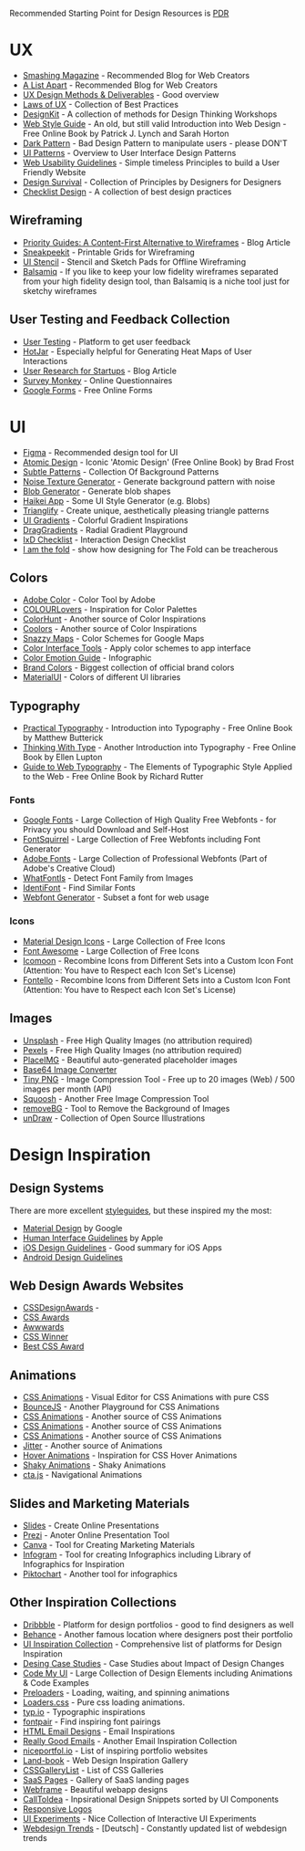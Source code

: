 Recommended Starting Point for Design Resources is [PDR](https://www.productdesignresources.com/)

# UX

* [Smashing Magazine](https://www.smashingmagazine.com/) - Recommended Blog for Web Creators
* [A List Apart](https://alistapart.com/articles/) - Recommended Blog for Web Creators
* [UX Design Methods & Deliverables](https://uxdesign.cc/ux-design-methods-deliverables-657f54ce3c7d) - Good overview
* [Laws of UX](https://lawsofux.com/) - Collection of Best Practices
* [DesignKit](https://www.designkit.org/) - A collection of methods for Design Thinking Workshops
* [Web Style Guide](https://webstyleguide.com/) - An old, but still valid Introduction into Web Design - Free Online Book by Patrick J. Lynch and Sarah Horton
* [Dark Pattern](https://www.darkpatterns.org/) - Bad Design Pattern to manipulate users - please DON'T
* [UI Patterns](http://ui-patterns.com/patterns) - Overview to User Interface Design Patterns
* [Web Usability Guidelines](https://www.userfocus.co.uk/resources/guidelines.html) - Simple timeless Principles to build a User Friendly Website
* [Design Survival](https://www.richardbaird.co.uk/design-survival) - Collection of Principles by Designers for Designers
* [Checklist Design](https://www.checklist.design/) - A collection of best design practices

## Wireframing

* [Priority Guides: A Content-First Alternative to Wireframes](http://alistapart.com/article/priority-guides-a-content-first-alternative-to-wireframes/) - Blog Article
* [Sneakpeekit](https://sneakpeekit.com/) - Printable Grids for Wireframing
* [UI Stencil](https://www.uistencils.com/) - Stencil and Sketch Pads for Offline Wireframing
* [Balsamiq](https://balsamiq.com/) - If you like to keep your low fidelity wireframes separated from your high fidelity design tool, than Balsamiq is a niche tool just for sketchy wireframes

## User Testing and Feedback Collection

* [User Testing](https://www.usertesting.com/) - Platform to get user feedback
* [HotJar](https://www.hotjar.com/) - Especially helpful for Generating Heat Maps of User Interactions
* [User Research for Startups](https://medium.com/startup-garage-at-station-f/creative-user-research-tactics-for-startups-3742ee522c60) - Blog Article
* [Survey Monkey](https://www.surveymonkey.de/) - Online Questionnaires
* [Google Forms](https://www.google.de/intl/de/forms/about/) - Free Online Forms


# UI

* [Figma](https://www.figma.com/) - Recommended design tool for UI
* [Atomic Design](https://atomicdesign.bradfrost.com/table-of-contents/) - Iconic 'Atomic Design' (Free Online Book) by Brad Frost
* [Subtle Patterns](https://www.toptal.com/designers/subtlepatterns/) - Collection Of Background Patterns
* [Noise Texture Generator](https://www.noisetexturegenerator.com/) - Generate background pattern with noise
* [Blob Generator](https://blobs.app/) - Generate blob shapes
* [Haikei App](https://www.blobmaker.app/) - Some UI Style Generator (e.g. Blobs)
* [Trianglify](https://trianglify.io/) - Create unique, aesthetically pleasing triangle patterns
* [UI Gradients](https://uigradients.com/) - Colorful Gradient Inspirations
* [DragGradients](https://uigradients.com/) - Radial Gradient Playground
* [IxD Checklist](https://ixdchecklist.com/) - Interaction Design Checklist
* [I am the fold](https://iamthefold.com/) - show how designing for The Fold can be treacherous


## Colors

* [Adobe Color](https://color.adobe.com/) - Color Tool by Adobe
* [COLOURLovers](https://www.colourlovers.com/) - Inspiration for Color Palettes
* [ColorHunt](https://colorhunt.co/palettes/popular) - Another source of Color Inspirations
* [Coolors](https://coolors.co/) - Another source of Color Inspirations
* [Snazzy Maps](https://snazzymaps.com/) - Color Schemes for Google Maps
* [Color Interface Tools](https://material.io/resources/color) - Apply color schemes to app interface
* [Color Emotion Guide](https://visual.ly/community/Infographics/business/color-emotion-guide) - Infographic
* [Brand Colors](http://brandcolors.net/) - Biggest collection of official brand colors
* [MaterialUI](https://materialui.co/) - Colors of different UI libraries


## Typography

* [Practical Typography](https://practicaltypography.com/) - Introduction into Typography - Free Online Book by Matthew Butterick
* [Thinking With Type](http://thinkingwithtype.com/) - Another Introduction into Typography - Free Online Book by Ellen Lupton
* [Guide to Web Typography](http://webtypography.net/toc/) - The Elements of Typographic Style Applied to the Web - Free Online Book by Richard Rutter


### Fonts

* [Google Fonts](https://fonts.google.com/) - Large Collection of High Quality Free Webfonts - for Privacy you should Download and Self-Host
* [FontSquirrel](https://www.fontsquirrel.com/) - Large Collection of Free Webfonts including Font Generator
* [Adobe Fonts](https://fonts.adobe.com/) - Large Collection of Professional Webfonts (Part of Adobe's Creative Cloud)
* [WhatFontIs](https://www.whatfontis.com/) - Detect Font Family from Images
* [IdentiFont](http://www.identifont.com/) - Find Similar Fonts
* [Webfont Generator](https://fontie.pixelsvsbytes.com/webfont-generator) - Subset a font for web usage


### Icons

* [Material Design Icons](https://fonts.google.com/icons) - Large Collection of Free Icons
* [Font Awesome](https://fontawesome.com/) - Large Collection of Free Icons
* [Icomoon](https://icomoon.io/app/#/select) - Recombine Icons from Different Sets into a Custom Icon Font (Attention: You have to Respect each Icon Set's License)
* [Fontello](https://fontello.com/) - Recombine Icons from Different Sets into a Custom Icon Font (Attention: You have to Respect each Icon Set's License)


## Images

* [Unsplash](https://unsplash.com/) - Free High Quality Images (no attribution required)
* [Pexels](https://www.pexels.com/) - Free High Quality Images (no attribution required)
* [PlaceIMG](http://placeimg.com/) - Beautiful auto-generated placeholder images
* [Base64 Image Converter](https://www.base64-image.de/) 
* [Tiny PNG](https://tinypng.com/) - Image Compression Tool - Free up to 20 images (Web) / 500 images per month (API)
* [Squoosh](https://squoosh.app/) - Another Free Image Compression Tool
* [removeBG](https://www.remove.bg) - Tool to Remove the Background of Images
* [unDraw](https://undraw.co/illustrations) - Collection of Open Source Illustrations

# Design Inspiration

## Design Systems

There are more excellent [styleguides](http://styleguides.io/), but these inspired my the most:

* [Material Design](https://material.io/design) by Google
* [Human Interface Guidelines](https://developer.apple.com/design/human-interface-guidelines/) by Apple
* [iOS Design Guidelines](https://ivomynttinen.com/blog/ios-design-guidelines) - Good summary for iOS Apps
* [Android Design Guidelines](https://developer.android.com/design)
 
## Web Design Awards Websites

* [CSSDesignAwards](https://www.cssdesignawards.com/) - 
* [CSS Awards](https://css-awards.com/)
* [Awwwards](https://www.awwwards.com/)
* [CSS Winner](https://www.csswinner.com/)
* [Best CSS Award](https://www.bestcssaward.com/)

## Animations

* [CSS Animations](https://animista.net/) - Visual Editor for CSS Animations with pure CSS
* [BounceJS](http://bouncejs.com/) - Another Playground for CSS Animations
* [CSS Animations](https://www.minimamente.com/project/magic/) - Another source of CSS Animations
* [CSS Animations](https://cssanimation.io//) - Another source of CSS Animations
* [CSS Animations](https://h5bp.org/Effeckt.css/) - Another source of CSS Animations
* [Jitter](https://jitter.video/gallery/) - Another source of Animations
* [Hover Animations](https://ianlunn.github.io/Hover) - Inspiration for CSS Hover Animations
* [Shaky Animations](https://elrumordelaluz.github.io/csshake/) - Shaky Animations
* [cta.js](https://kushagra.dev/lab/ctajs/) - Navigational Animations



## Slides and Marketing Materials

* [Slides](https://slides.com/) - Create Online Presentations
* [Prezi](https://prezi.com/) - Anoter Online Presentation Tool
* [Canva](https://www.canva.com/) - Tool for Creating Marketing Materials 
* [Infogram](https://infogram.com/) - Tool for creating Infographics including Library of Infographics for Inspiration
* [Piktochart](https://piktochart.com/) - Another tool for infographics

## Other Inspiration Collections

* [Dribbble](https://dribbble.com/) - Platform for design portfolios - good to find designers as well
* [Behance](https://www.behance.net/) - Another famous location where designers post their portfolio
* [UI Inspiration Collection](https://www.productdesignresources.com/ui-design-inspiration-resources) - Comprehensive list of platforms for Design Inspiration
* [Desing Case Studies](https://web.dev/tags/case-study/) - Case Studies about Impact of Design Changes 
* [Code My UI](https://codemyui.com/) - Large Collection of Design Elements including Animations & Code Examples
* [Preloaders](https://icons8.com/preloaders) - Loading, waiting, and spinning animations
* [Loaders.css](https://connoratherton.com/loaders) - Pure css loading animations.
* [typ.io](https://typ.io/) - Typographic inspirations
* [fontpair](https://www.fontpair.co/) - Find inspiring font pairings
* [HTML Email Designs](http://htmlemaildesigns.com/) - Email Inspirations
* [Really Good Emails](https://reallygoodemails.com/) - Another Email Inspiration Collection
* [niceportfol.io](http://niceportfol.io/) - List of inspiring portfolio websites
* [Land-book](https://land-book.com/) - Web Design Inspiration Gallery
* [CSSGalleryList](https://cssgallerylist.com/) - List of CSS Galleries
* [SaaS Pages](https://saaspages.xyz/) - Gallery of SaaS landing pages
* [Webframe](https://webframe.xyz/) - Beautiful webapp designs
* [CallToIdea](https://calltoidea.com/) - Inpsirational Design Snippets sorted by UI Components
* [Responsive Logos](http://responsivelogos.co.uk/)
* [UI Experiments](https://codyhouse.co/library) - Nice Collection of Interactive UI Experiments
* [Webdesign Trends](https://99designs.de/blog/news-trends/webdesign-trends/) - [Deutsch] - Constantly updated list of webdesign trends
